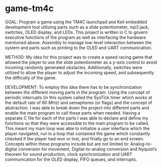 # game-tm4c
GOAL:
Program a game using the TM4C launchpad and Keil embedded development tool utilizing parts such as a slide potentiometer, mp3 jack, switches, OLED display, and LEDs. 
This project is written in C to govern executive functions of the program as well as interfacing the hardware mentioned above.
Assembly to manage low-level interaction between the system and parts such as printing to the OLED and UART communication.


METHOD:
My idea for this project was to create a speed racing game that allowed the player to use the slide potentiometer as a y-axis control to avoid incoming randomly generated obstacles. 
Additionally, switches were utilized to allow the player to adjust the incoming speed, and subsequently the difficulty of the game. 


DEVELOPMENT:
To employ this idea there has to be synchronization between the different moving parts in the program.
Using the concept of periodic interrupts (in this system called the SysTick timer which works at the default rate of 80 MHz) and semaphores (or flags) and the concept of abstraction.
I was able to break down the project into different parts and enable the main program to call these parts when needed. 
Having a separate C file for each of the parts I was able to declare and define my functions so that they were accessible to the main program to be called. 
This meant my main loop was able to initialize a user interface which the player navigated, run in a loop that contained the game which constantly checked if the player had won or lost, and finally go to an end screen. 
Concepts within these programs include but are not limited to: Analog-to-digital conversion for movement, Digital-to-analog conversion and Nyquist’s theorem for sound production, clock synchronization and UART communication for the OLED display, FIFO queues, and interrupts.
